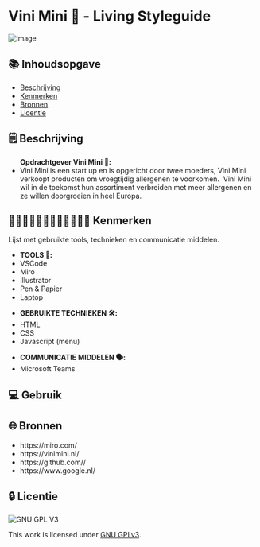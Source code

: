 
# Vini Mini 🥜 - Living Styleguide

![image](https://user-images.githubusercontent.com/112861261/202513222-da942869-c7f0-4247-a1bd-214f311c280d.png)

## 📚 Inhoudsopgave

* [Beschrijving](#beschrijving)
* [Kenmerken](#kenmerken)
* [Bronnen](#bronnen)
* [Licentie](#licentie)

## 🗒️ Beschrijving

<ul>
<strong>Opdrachtgever Vini Mini 🥜:</strong>
<li>Vini Mini is een start up en is opgericht door twee moeders, Vini Mini verkoopt producten om vroegtijdig allergenen te voorkomen.  Vini Mini wil in de toekomst hun assortiment verbreiden met meer allergenen en ze willen doorgroeien in heel Europa.</li>
</ul>

## 👩🏼‍💻👩🏾‍💻👨🏻‍💻👨🏼‍💻 Kenmerken

Lijst met gebruikte tools, technieken en communicatie middelen.

<ul>
<li><strong>TOOLS 🧰:</strong></li>
<li>VSCode</li>
<li>Miro</li>
<li>Illustrator</li>
<li>Pen & Papier</li>
<li>Laptop</li>
</ul>

<ul>
<li><strong>GEBRUIKTE TECHNIEKEN 🛠️:</strong></li>
<li>HTML</li>
<li>CSS</li>
<li>Javascript (menu)</li>
</ul>

<ul>
<li><strong>COMMUNICATIE MIDDELEN 🗣️:</strong></li>
<li>Microsoft Teams</li>
</ul>

## 💻 Gebruik

## 🌐 Bronnen

<ul>

<li>https://miro.com/</li>

<li>https://vinimini.nl/</li>

<li>https://github.com//</li>

<li>https://www.google.nl/</li>

</ul>



## 🔒 Licentie

![GNU GPL V3](https://www.gnu.org/graphics/gplv3-127x51.png)

This work is licensed under [GNU GPLv3](./LICENSE).
